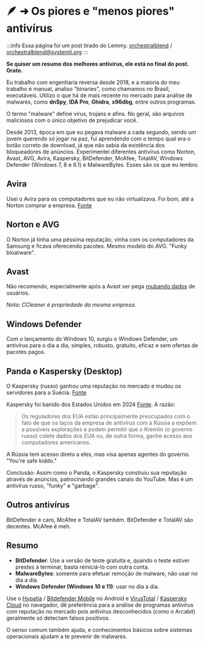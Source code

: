 # 🪶 ➜ Os piores e "menos piores" antivírus

:::info 
Essa página foi um post tirado do Lemmy. 
[orchestralblend](https://github.com/orchestralblend) / [orchestralblend@systemli.org](mailto:orchestralblend@systemli.org)
:::

**Se quiser um resumo dos melhores antivírus, ele está no final do post. Grato.**

Eu trabalho com engenharia reversa desde 2018, e a maioria do meu trabalho é manual, analiso "binaries", como chamamos no Brasil, executáveis. Utilizo o que há de mais recente no mercado para análise de malwares, como **dnSpy**, **IDA Pro**, **Ghidra**, **x96dbg**, entre outros programas.

O termo "malware" define vírus, trojans e afins. No geral, são arquivos maliciosos com o único objetivo de prejudicar você.

Desde 2013, época em que eu pegava malware a cada segundo, sendo um jovem querendo só jogar na paz, fui aprendendo com o tempo qual era o botão correto de download, já que não sabia da existência dos bloqueadores de anúncios. Experimentei diferentes antivírus como Norton, Avast, AVG, Avira, Kaspersky, BitDefender, McAfee, TotalAV, Windows Defender (Windows 7, 8 e 8.1) e MalwareBytes. Esses são os que eu lembro.

## Avira

Usei o Avira para os computadores que eu não virtualizava. Foi bom, até a Norton comprar a empresa. [Fonte](https://www.pcmag.com/news/nortonlifelock-buys-avira-to-expand-into-freemium-antivirus-protection)

## Norton e AVG

O Norton já tinha uma péssima reputação, vinha com os computadores da Samsung e ficava oferecendo pacotes. Mesmo modelo do AVG. "Funky bloatware".

## Avast

Não recomendo, especialmente após a Avast ser pega [roubando dados](https://www.cisoadvisor.com.br/avast-e-multada-em-us-165-mi-por-venda-de-dados-de-usuarios/) de usuários.

_Nota: CCleaner é propriedade da mesma empresa._

## Windows Defender

Com o lançamento do Windows 10, surgiu o Windows Defender, um antivírus para o dia a dia, simples, robusto, gratuito, eficaz e sem ofertas de pacotes pagos.

## Panda e Kaspersky (Desktop)

O Kaspersky (russo) ganhou uma reputação no mercado e mudou os servidores para a Suécia. [Fonte](https://en.wikipedia.org/wiki/Kaspersky_Lab)

Kaspersky foi banido dos Estados Unidos em 2024 [Fonte](https://www.pcmag.com/news/kaspersky-shutting-down-us-operations-following-nationwide-ban). A razão:

> Os reguladores dos EUA estão principalmente preocupados com o fato de que os laços da empresa de antivírus com a Rússia a expõem a possíveis explorações e podem permitir que o Kremlin (o governo russo) colete dados dos EUA ou, de outra forma, ganhe acesso aos computadores americanos.

A Rússia tem acesso direto a eles, mas visa apenas agentes do governo. "You're safe kiddo."

Conclusão: Assim como o Panda, o Kaspersky construiu sua reputação através de anúncios, patrocinando grandes canais do YouTube. Mas é um antivírus russo, "funky" e "garbage".

## Outros antivírus

BitDefender é caro, McAfee e TotalAV também. 
BitDefender e TotalAV são decentes. 
McAfee é meh.

## Resumo

- **BitDefender**: Use a versão de teste gratuita e, quando o teste estiver prestes à terminar, basta reiniciá-lo com outra conta.
- **MalwareBytes**: somente para efetuar remoção de malware, não usar no dia a dia.
- **Windows Defender (Windows 10 e 11)**: usar no dia a dia.
  
Use o [Hypatia](https://apt.izzysoft.de/fdroid/index/apk/org.maintainteam.hypatia/) / [Bitdefender Mobile](https://www.bitdefender.com/pt-br/consumer/mobile-security-android) no Android e [VirusTotal](https://www.virustotal.com/gui/) / [Kaspersky Cloud](https://opentip.kaspersky.com/) no navegador, dê preferência para a análise de programas antivírus com reputação no mercado pois antivírus desconhecidos (como o Arcabit) geralmente só detectam falsos positivos.

O senso comum também ajuda, e conhecimentos básicos sobre sistemas operacionais ajudam a te prevenir de malwares.
